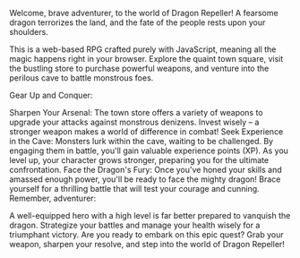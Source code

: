Welcome, brave adventurer, to the world of Dragon Repeller! A fearsome dragon terrorizes the land, and the fate of the people rests upon your shoulders.

This is a web-based RPG crafted purely with JavaScript, meaning all the magic happens right in your browser. Explore the quaint town square, visit the bustling store to purchase powerful weapons, and venture into the perilous cave to battle monstrous foes.

Gear Up and Conquer:

Sharpen Your Arsenal: The town store offers a variety of weapons to upgrade your attacks against monstrous denizens. Invest wisely – a stronger weapon makes a world of difference in combat!
Seek Experience in the Cave: Monsters lurk within the cave, waiting to be challenged. By engaging them in battle, you'll gain valuable experience points (XP). As you level up, your character grows stronger, preparing you for the ultimate confrontation.
Face the Dragon's Fury: Once you've honed your skills and amassed enough power, you'll be ready to face the mighty dragon! Brace yourself for a thrilling battle that will test your courage and cunning.
Remember, adventurer:

A well-equipped hero with a high level is far better prepared to vanquish the dragon.
Strategize your battles and manage your health wisely for a triumphant victory.
Are you ready to embark on this epic quest? Grab your weapon, sharpen your resolve, and step into the world of Dragon Repeller!
